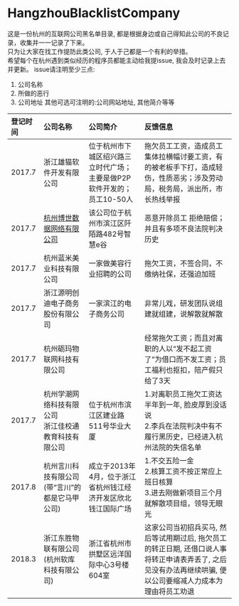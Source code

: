 # HangzhouBlacklistCompany
这是一份杭州的互联网公司黑名单目录, 都是根据身边或自己得知此公司的不良记录，收集并一一记录了下来。  
只为让大家在找工作提防此类公司, 于人于己都是一个有利的举措。  
希望每个在杭州遇到类似经历的程序员都能主动给我提issue, 我会及时记录上去并更新。
issue请注明至少三点:
1. 公司名称
2. 所做的恶行
3. 公司地址
其他可选可注明的:公司网站地址, 其他简介等等

|登记时间|公司名称|公司简介|反馈信息|
|:----|:------|:------|:----|
|2017.7|浙江雄猫软件开发有限公司|位于杭州市下城区绍兴路三立时代广场；主要是做P2P软件开发的；员工10-50人|拖欠员工工资，造成员工集体拉横幅讨要工资，有的被老板手下打，造成轻伤，性质恶劣；涉及劳动局，税务局，派出所，市长热线举报|
|2017.7|[杭州博世数据网络有限公司](https://www.qixin.com/company/cc2b20ed-b5db-4416-bb2a-07006273a69b)|该公司位于杭州市滨江区阡陌路482号智慧e谷|恶意开除员工 拒绝赔偿；并且有多项不良法院判决历史|
|2017.7|杭州蓝米美业科技有限公司|一家做美容行业招聘的公司|拖欠工资，不签合同，不缴纳社保，还强迫加班|
|2017.7|浙江源明创迪电子商务股份有限公司|一家滨江的电子商务公司|非常儿戏，研发团队说组建就组建，说解散就解散|
|2017.7|杭州砺玛物联网科技有限公司||经常拖欠工资；而且对离职的人以“发不起工资了”为借口而不发工资；员工福利也抠扣，陪产假只给了3天|
|2017.7|杭州学潮网络科技有限公司<br>浙江佳校通教育科技有限公司|位于杭州市滨江区建业路511号华业大厦|1.对离职员工拖欠工资达半年到一年, 脸皮厚到没话说<br>2.李兵在法院判决中有不履行黑历史，已经进入杭州法院的失信名单|
|2017.8|杭州言川科技有限公司(带“言川”的都是它马甲公司)|成立于2013年4月，位于浙江省杭州钱江经济开发区欣北钱江国际广场|1.不交五险一金<br>2.核算工资不按正常应上班日核算<br>3.进去刚做新项目三个月就解散项目组，领导无眼光|
|2018.3|浙江东胜物联有限公司(杭州软库科技有限公司)|浙江省杭州市拱墅区远洋国际中心3号楼604室|这家公司当初招兵买马, 然后等试用期过后, 拖欠员工的转正日期, 还借口说人事将转正申请表弄丢了, 之后见没有办法再继续哄骗, 便以公司要缩减人力成本为理由将员工劝退|








